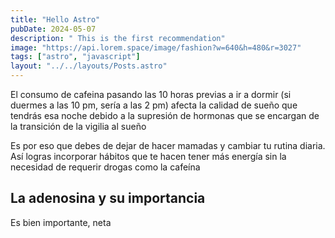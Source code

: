 ```yaml
---
title: "Hello Astro"
pubDate: 2024-05-07
description: " This is the first recommendation"
image: "https://api.lorem.space/image/fashion?w=640&h=480&r=3027"
tags: ["astro", "javascript"]
layout: "../../layouts/Posts.astro"
---
```


El consumo de cafeina pasando las 10 horas previas a ir a dormir (si duermes a las 10 pm, sería a las 2 pm) afecta la calidad de sueño que tendrás esa noche debido a la supresión de hormonas que se encargan de la transición de la vigilia al sueño

Es por eso que debes de dejar de hacer mamadas y cambiar tu rutina diaria. Así logras incorporar hábitos que te hacen tener más energía sin la necesidad de requerir drogas como la cafeína

## La adenosina y su importancia

Es bien importante, neta
